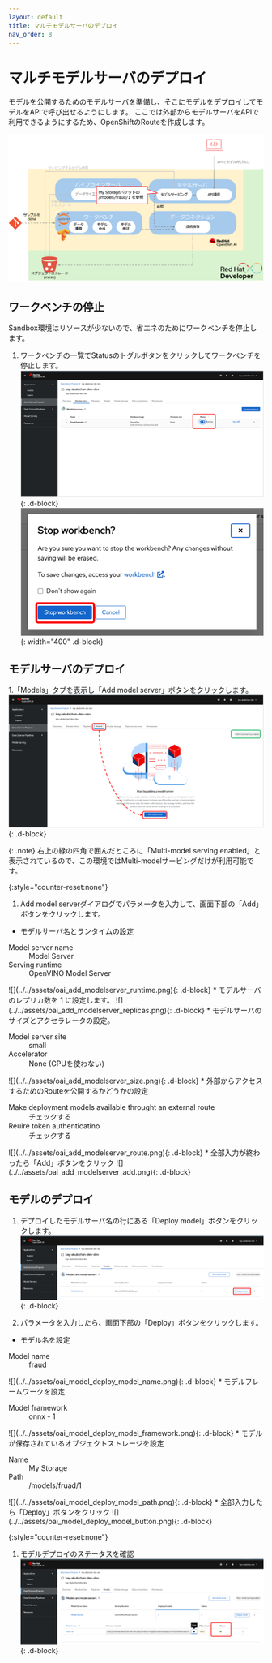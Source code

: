 ```yaml
---
layout: default
title: マルチモデルサーバのデプロイ
nav_order: 8
---
```


# マルチモデルサーバのデプロイ

モデルを公開するためのモデルサーバを準備し、そこにモデルをデプロイしてモデルをAPIで呼び出せるようにします。
ここでは外部からモデルサーバをAPIで利用できるようにするため、OpenShiftのRouteを作成します。

![](../../assets/overview_modelserver.png)

## ワークベンチの停止

Sandbox環境はリソースが少ないので、省エネのためにワークベンチを停止します。


1. ワークベンチの一覧でStatusのトグルボタンをクリックしてワークベンチを停止します。
![](../../assets/oai_stop_workbench.png){: .d-block}
![](../../assets/oai_stop_workbench_2.png){: width="400" .d-block}


## モデルサーバのデプロイ

1.「Models」タブを表示し「Add model server」ボタンをクリックします。
![](../../assets/oai_add_modelserver_1.png){: .d-block}

{: .note}
右上の緑の四角で囲んだところに「Multi-model serving enabled」と表示されているので、この環境ではMulti-modelサービングだけが利用可能です。

{:style="counter-reset:none"}
1. Add model serverダイアログでパラメータを入力して、画面下部の「Add」ボタンをクリックします。
* モデルサーバ名とランタイムの設定
<dl>
<dt>Model server name</dt><dd>Model Server</dd>
<dt>Serving runtime</dt><dd>OpenVINO Model Server</dd>
</dl>
![](../../assets/oai_add_modelserver_runtime.png){: .d-block}
* モデルサーバのレプリカ数を 1 に設定します。
![](../../assets/oai_add_modelserver_replicas.png){: .d-block}
* モデルサーバのサイズとアクセラレータの設定。
<dl>
<dt>Model server site</dt><dd>small</dd>
<dt>Accelerator</dt><dd>None (GPUを使わない)</dd>
</dl>
![](../../assets/oai_add_modelserver_size.png){: .d-block}
* 外部からアクセスするためのRouteを公開するかどうかの設定
<dl>
<dt>Make deployment models available throught an external route</dt><dd>チェックする</dd>
<dt>Reuire token authenticatino</dt><dd>チェックする</dd>
</dl>
![](../../assets/oai_add_modelserver_route.png){: .d-block}
* 全部入力が終わったら「Add」ボタンをクリック
![](../../assets/oai_add_modelserver_add.png){: .d-block}

## モデルのデプロイ

1. デプロイしたモデルサーバ名の行にある「Deploy model」ボタンをクリックします。
![](../../assets/oai_model_deploy_model_1.png){: .d-block}


1. パラメータを入力したら、画面下部の「Deploy」ボタンをクリックします。
* モデル名を設定
<dl>
 <dt>Model name</dt><dd>fraud</dd>
</dl>
![](../../assets/oai_model_deploy_model_name.png){: .d-block}
* モデルフレームワークを設定
<dl>
 <dt>Model framework</dt><dd>onnx - 1</dd>
</dl>
![](../../assets/oai_model_deploy_model_framework.png){: .d-block}
* モデルが保存されているオブジェクトストレージを設定
<dl>
 <dt>Name</dt><dd>My Storage</dd>
 <dt>Path</dt><dd>/models/fruad/1</dd>
</dl>
![](../../assets/oai_model_deploy_model_path.png){: .d-block}
* 全部入力したら「Deploy」ボタンをクリック
![](../../assets/oai_model_deploy_model_button.png){: .d-block}

{:style="counter-reset:none"}
1. モデルデプロイのステータスを確認
![](../../assets/oai_model_deploy_model_verify.png){: .d-block}